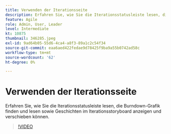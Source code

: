 ```yaml
---
title: Verwenden der Iterationsseite
description: Erfahren Sie, wie Sie die Iterationsstatusleiste lesen, die Burndown-Grafik finden und lesen sowie Geschichten im Iterationsstoryboard anzeigen und verschieben können.
feature: Agile
role: Admin, User, Leader
level: Intermediate
kt: 10875
thumbnail: 346285.jpeg
exl-id: 9ad64b05-55d6-4ca4-a8f3-89a1c2c54f34
source-git-commit: eaa6aed422fedae9d78425f9ba9a55b0742ad58c
workflow-type: tm+mt
source-wordcount: '62'
ht-degree: 0%

---
```


# Verwenden der Iterationsseite

Erfahren Sie, wie Sie die Iterationsstatusleiste lesen, die Burndown-Grafik finden und lesen sowie Geschichten im Iterationsstoryboard anzeigen und verschieben können.

>[!VIDEO](https://video.tv.adobe.com/v/346285/?quality=12&learn=on)
